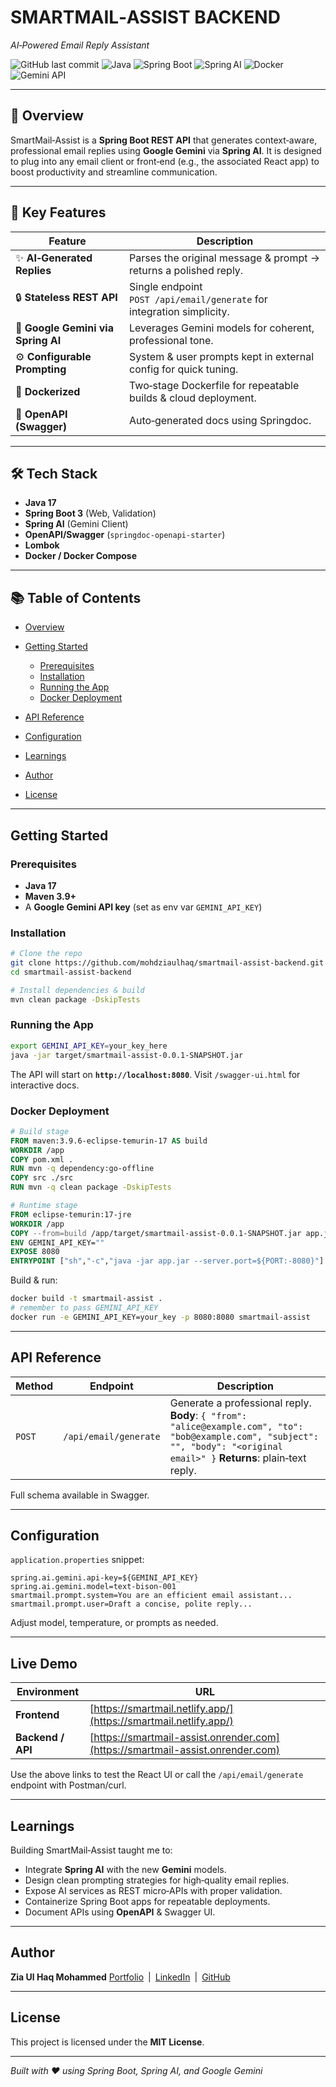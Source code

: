 # SMARTMAIL‑ASSIST BACKEND

*AI‑Powered Email Reply Assistant*

![GitHub last commit](https://img.shields.io/badge/last%20commit-today-blue)
![Java](https://img.shields.io/badge/Java-17-blue)
![Spring Boot](https://img.shields.io/badge/Spring--Boot-3.4-green)
![Spring AI](https://img.shields.io/badge/Spring%20AI-Gemini-green)
![Docker](https://img.shields.io/badge/Containerized-Yes-blue)
![Gemini API](https://img.shields.io/badge/Google%20Gemini-API-orange)

---

## 📝 Overview

SmartMail‑Assist is a **Spring Boot REST API** that generates context‑aware, professional email replies using **Google Gemini** via **Spring AI**. It is designed to plug into any email client or front‑end (e.g., the associated React app) to boost productivity and streamline communication.

---

## 🚀 Key Features

| Feature                            | Description                                                            |
| ---------------------------------- | ---------------------------------------------------------------------- |
| ✨ **AI‑Generated Replies**         | Parses the original message & prompt → returns a polished reply.       |
| 🔒 **Stateless REST API**          | Single endpoint `POST /api/email/generate` for integration simplicity. |
| 🧠 **Google Gemini via Spring AI** | Leverages Gemini models for coherent, professional tone.               |
| ⚙️ **Configurable Prompting**      | System & user prompts kept in external config for quick tuning.        |
| 🐳 **Dockerized**                  | Two‑stage Dockerfile for repeatable builds & cloud deployment.         |
| 📄 **OpenAPI (Swagger)**           | Auto‑generated docs using Springdoc.                                   |

---

## 🛠 Tech Stack

* **Java 17**
* **Spring Boot 3** (Web, Validation)
* **Spring AI** (Gemini Client)
* **OpenAPI/Swagger** (`springdoc-openapi-starter`)
* **Lombok**
* **Docker / Docker Compose**

---

## 📚 Table of Contents

* [Overview](#-overview)
* [Getting Started](#getting-started)

    * [Prerequisites](#prerequisites)
    * [Installation](#installation)
    * [Running the App](#running-the-app)
    * [Docker Deployment](#docker-deployment)
* [API Reference](#api-reference)
* [Configuration](#configuration)
* [Learnings](#learnings)
* [Author](#author)
* [License](#license)

---

## Getting Started

### Prerequisites

* **Java 17**
* **Maven 3.9+**
* A **Google Gemini API key** (set as env var `GEMINI_API_KEY`)

### Installation

```bash
# Clone the repo
git clone https://github.com/mohdziaulhaq/smartmail-assist-backend.git
cd smartmail-assist-backend

# Install dependencies & build
mvn clean package -DskipTests
```

### Running the App

```bash
export GEMINI_API_KEY=your_key_here
java -jar target/smartmail-assist-0.0.1-SNAPSHOT.jar
```

The API will start on **`http://localhost:8080`**. Visit `/swagger-ui.html` for interactive docs.

### Docker Deployment

```dockerfile
# Build stage
FROM maven:3.9.6-eclipse-temurin-17 AS build
WORKDIR /app
COPY pom.xml .
RUN mvn -q dependency:go-offline
COPY src ./src
RUN mvn -q clean package -DskipTests

# Runtime stage
FROM eclipse-temurin:17-jre
WORKDIR /app
COPY --from=build /app/target/smartmail-assist-0.0.1-SNAPSHOT.jar app.jar
ENV GEMINI_API_KEY=""
EXPOSE 8080
ENTRYPOINT ["sh","-c","java -jar app.jar --server.port=${PORT:-8080}"]
```

Build & run:

```bash
docker build -t smartmail-assist .
# remember to pass GEMINI_API_KEY
docker run -e GEMINI_API_KEY=your_key -p 8080:8080 smartmail-assist
```

---

## API Reference

| Method | Endpoint              | Description                                                                                                                                                                   |
| ------ | --------------------- | ----------------------------------------------------------------------------------------------------------------------------------------------------------------------------- |
| `POST` | `/api/email/generate` | Generate a professional reply. **Body**: `{ "from": "alice@example.com", "to": "bob@example.com", "subject": "", "body": "<original email>" }` **Returns**: plain‑text reply. |

Full schema available in Swagger.

---

## Configuration

`application.properties` snippet:

```properties
spring.ai.gemini.api-key=${GEMINI_API_KEY}
spring.ai.gemini.model=text-bison-001
smartmail.prompt.system=You are an efficient email assistant...
smartmail.prompt.user=Draft a concise, polite reply...
```

Adjust model, temperature, or prompts as needed.

---

## Live Demo

| Environment       | URL                                                                            |
| ----------------- | ------------------------------------------------------------------------------ |
| **Frontend**      | [https://smartmail.netlify.app/](https://smartmail.netlify.app/)               |
| **Backend / API** | [https://smartmail-assist.onrender.com](https://smartmail-assist.onrender.com) |

Use the above links to test the React UI or call the `/api/email/generate` endpoint with Postman/curl.

---

## Learnings

Building SmartMail‑Assist taught me to:

* Integrate **Spring AI** with the new **Gemini** models.
* Design clean prompting strategies for high‑quality email replies.
* Expose AI services as REST micro‑APIs with proper validation.
* Containerize Spring Boot apps for repeatable deployments.
* Document APIs using **OpenAPI** & Swagger UI.

---

## Author

**Zia Ul Haq Mohammed**
[Portfolio](https://mohdziaulhaq.netlify.app) | [LinkedIn](https://www.linkedin.com/in/mohdziaulhaq/) | [GitHub](https://github.com/mohdziaulhaq)

---

## License

This project is licensed under the **MIT License**.

---

*Built with ❤️ using Spring Boot, Spring AI, and Google Gemini*
